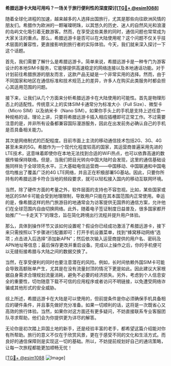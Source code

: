 **希腊远游卡大陆可用吗？一场关于旅行便利性的深度探讨[[TG💪+ @esim1088](https://t.me/s/esim1088)]**

随着全球化进程的加速，越来越多的人选择出国旅行，尤其是那些向往欧洲风情的朋友们。希腊作为欧洲的一颗璀璨明珠，以其悠久的历史、迷人的自然风光和浪漫的岛屿文化吸引着无数游客。然而，在享受这些美景的同时，通信问题也常常成为大家关注的重点。那么，希腊远游卡是否可以在大陆使用呢？这个问题不仅关乎技术层面的兼容性，更直接影响到旅行者的实际体验。今天，我们就来深入探讨一下这个话题。

首先，我们需要了解什么是希腊远游卡。简单来说，希腊远游卡是一种专门为游客设计的本地SIM卡服务，它能够提供高速稳定的网络连接以及本地通话功能。对于计划前往希腊旅游的朋友而言，这款产品无疑是一个非常实用的选择。然而，由于不同国家和地区在通信标准和技术规范上的差异，许多人在购买此类服务时都会担心其适用范围的问题。

接下来，让我们从几个方面来分析希腊远游卡在大陆使用的可能性。首先是物理形态上的适配性。传统意义上的实体SIM卡通常分为标准大小（Full Size）、微型卡（Micro SIM）以及纳米卡（Nano SIM）。如果你手头上的手机是支持上述任意一种规格的话，理论上讲，只要将希腊远游卡插入相应插槽即可正常工作。不过需要注意的是，并非所有设备都兼容国际漫游服务，因此在出发前务必确认自己的手机是否具备相关能力。

其次是网络制式的匹配程度。目前市面上主流的移动通信技术包括2G、3G、4G甚至未来的5G。希腊作为一个现代化程度较高的国家，其运营商普遍采用先进的LTE技术，这意味着即使你在本地无法找到合适的WiFi热点，也可以依靠高速的数据传输保持联络。但是，当我们把目光转向中国大陆时会发现，这里的通信基础设施同样处于全球领先水平。三大基础电信运营商——中国移动、中国联通和中国电信均推出了覆盖广泛的4G LTE网络，并且正在积极部署5G基站。因此，只要你所持有的希腊远游卡符合当地的频段要求，就可以轻松接入国内的移动互联网环境。

当然，除了硬件方面的考量之外，软件层面的支持也不容忽视。比如，某些国家或地区的SIM卡可能会受到地理限制，导致用户只能在其本国范围内正常使用。幸运的是，像希腊这样的热门旅游目的地通常会为访客提供无国界的通信方案，允许他们在全球范围内自由切换网络。此外，随着电子签证制度日益普及，很多国家都开始推广“一卡走天下”的理念，旨在简化跨境出行流程并提升用户体验。

那么，具体到操作环节又该如何设置呢？假设你已经成功激活了希腊远游卡，接下来只需按照以下步骤进行配置即可：打开手机设置菜单，找到“蜂窝移动网络”选项；点击进入后选择“添加新APN”；然后依次输入运营商提供的用户名、密码及APN地址等信息；最后保存更改并重启设备。完成以上操作之后，你的手机便可以无缝衔接希腊与大陆之间的数据交换了。

当然，在享受便利的同时也要注意潜在的风险。例如，长时间依赖外国SIM卡可能会导致高额账单产生，尤其是在没有流量封顶的情况下更是如此。因此建议大家根据自身需求合理规划流量消耗，避免不必要的经济损失。另外，考虑到个人信息安全的重要性，切勿随意下载不可信的应用程序或者访问不明链接，以免遭受网络诈骗或其他形式的安全威胁。

综上所述，希腊远游卡在大陆是可以使用的，但前提条件是你必须确保手机具备相应的硬件条件，并且事先做好充分准备。如果一切顺利的话，这将是一次既省心又高效的旅行体验。当然，如果你对这方面还有更多疑问，不妨直接联系专业客服团队寻求帮助，他们会为你提供更为详尽的解答。

无论你是初次踏上异国土地的新手，还是经验丰富的老手，都希望这篇介绍能对你有所帮助。旅行的意义不仅在于欣赏风景，更在于感受不同的文化和生活方式。而良好的通信保障则是实现这一切的基础。所以，不妨提前规划好自己的通讯策略，让每一次旅程都能更加顺畅无忧！

[[TG💪+ @esim1088](https://t.me/s/esim1088) ![Image](https://i.postimg.cc/4NQfJmqS/Snipaste-2025-05-13-00-14-12.png)]